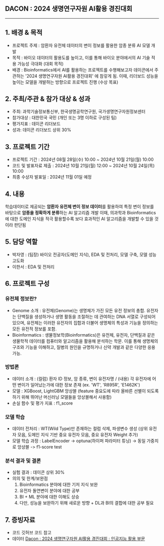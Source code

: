 ## DACON : 2024 생명연구자원 AI활용 경진대회
---

## 1. 배경 & 목적
- 프로젝트 주제 : 암환자 유전체 데이터의 변이 정보를 활용한 암종 분류 AI 모델 개발
- 목적 : 바이오 데이터의 활용도를 높이고, 이를 통해 바이오 분야에서의 AI 기술 적용 가능성 극대화 (대회 목적)
- 배경 : Bioinformatics에서 AI를 활용하는 프로젝트를 수행해보고자 데이콘에서 주관하는 '2024 생명연구자원 AI활용 경진대회' 에 참갛게 됨. 이때, 리더보드 성능을 높이는 모델을 개발하는 방향으로 프로젝트 진행 (수상 목표)

## 2. 주최/주관 & 참가 대상 & 성과
- 주최: 과학기술정보통신부, 한국생명공학연구원, 국가생명연구자원정보센터
- 참가대상 : 대한민국 국민 (개인 또는 3명 이하로 구성된 팀)
- 평가지표 : 데이콘 리더보드
- 성과: 데이콘 리더보드 상위 30%

## 3. 프로젝트 기간
- 프로젝트 기간 : 2024년 08월 28일(수) 10:00 ~ 2024년 10월 21일(월) 10:00
- 코드 및 발표자료 제출 : 2024년 10월 21일(월) 12:00 ~ 2024년 10월 24일(목) 10:00
- 최종 수상자 발표일 : 2024년 11월 01일 예정

## 4. 내용
학습데이터로 제공되는 **암환자 유전체 변이 정보 데이터**를 활용하여 특정 변이 정보를 바탕으로 **암종을 정확하게 분류**하는 AI 알고리즘 개발
이때, 의과학과 Bioinformatics에 대한 도메인 지식을 적극 활용할수록 보다 효과적인 AI 알고리즘을 개발할 수 있을 것이라 판단됨

## 5. 담당 역할
- 박자영 : (팀장) 바이오 전공자(도메인 지식), EDA 및 전처리, 모델 구축, 모델 성능 고도화
- 이한서 : EDA 및 전처리 

## 6. 프로젝트 구성
### 유전체 정보란?
- Genome 소개 : 유전체(Genome)는 생명체가 가진 모든 유전 정보의 총합. 유전자는 단백질을 생성하거나 생명 활동을 조절하는 데 관여하는 DNA 서열로 구성되어 있으며, 유전체는 이러한 유전자의 집합과 더불어 생명체의 특성과 기능을 정의하는 모든 유전적 정보를 포함. 
- Bioinformatics : 생물정보학(Bioinformatics)은 유전체, 유전자, 단백질과 같은 생물학적 데이터를 컴퓨터와 알고리즘을 활용해 분석하는 학문. 이를 통해 생명체의 구조와 기능을 이해하고, 질병의 원인을 규명하거나 신약 개발과 같은 다양한 응용 가능.

### 방법론
- 데이터 소개 : (컬럼) 환자 ID 정보, 암 종류, 변이 유전자명 / (내용) 각 유전자에 어떤 변이가 일어났는가에 대한 정보 존재 (ex. 'WT', 'R895R', 'E1462K')
- 모델 : XGBoost, LightGBM 앙상블 (feature 중요도에 따라 올바른 선별이 되도록 하기 위해 뛰어난 머신러닝 모델들을 앙상블해서 사용함)
- 손실 함수 및 평가 지표 : f1_score

### 모델 학습
- 데이터 전처리 : WT(Wild Type)만 존재하는 컬럼 삭제, 파생변수 생성 (상위 유전자 모음, 도메인 지식 기반 중요 유전자 모음, 중요 유전자 Weight 추가)
- 모델 학습 과정 : LabelEncoder -> optuna(하이퍼 파라미터 튜닝) -> 동일 가중치로 앙상블 -> f1-score test

### 분석 결과 및 결론
- 실험 결과 : 데이콘 상위 30%
- 의의 및 한계/보완점
  1. Bioinformatics 분야에 대한 기저 지식 보완
  2. 유전자 돌연변이 분야에 대한 공부
  3. BI + ML 분야에 대한 이해도 상승
  4. 다만, 성능을 보완하기 위해 새로운 방향 + DL과 BI의 결합에 대한 공부 필요


## 7. 증빙자료
- 코드
  깃허브 코드 참고
- 데이터
  [Dacon : 2024 생명연구자원 AI활용 경진대회 : 인공지능 활용 부문](https://dacon.io/competitions/official/236355/data)
